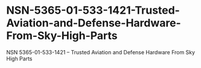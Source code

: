 # NSN-5365-01-533-1421-Trusted-Aviation-and-Defense-Hardware-From-Sky-High-Parts
NSN 5365-01-533-1421 – Trusted Aviation and Defense Hardware From Sky High Parts
